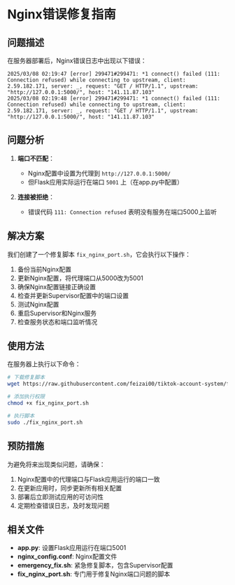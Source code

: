 # Nginx错误修复指南

## 问题描述

在服务器部署后，Nginx错误日志中出现以下错误：

```
2025/03/08 02:19:47 [error] 299471#299471: *1 connect() failed (111: Connection refused) while connecting to upstream, client: 2.59.182.171, server: _, request: "GET / HTTP/1.1", upstream: "http://127.0.0.1:5000/", host: "141.11.87.103"
2025/03/08 02:19:48 [error] 299471#299471: *1 connect() failed (111: Connection refused) while connecting to upstream, client: 2.59.182.171, server: _, request: "GET / HTTP/1.1", upstream: "http://127.0.0.1:5000/", host: "141.11.87.103"
```

## 问题分析

1. **端口不匹配**：
   - Nginx配置中设置为代理到 `http://127.0.0.1:5000/`
   - 但Flask应用实际运行在端口 `5001` 上（在app.py中配置）

2. **连接被拒绝**：
   - 错误代码 `111: Connection refused` 表明没有服务在端口5000上监听

## 解决方案

我们创建了一个修复脚本 `fix_nginx_port.sh`，它会执行以下操作：

1. 备份当前Nginx配置
2. 更新Nginx配置，将代理端口从5000改为5001
3. 确保Nginx配置链接正确设置
4. 检查并更新Supervisor配置中的端口设置
5. 测试Nginx配置
6. 重启Supervisor和Nginx服务
7. 检查服务状态和端口监听情况

## 使用方法

在服务器上执行以下命令：

```bash
# 下载修复脚本
wget https://raw.githubusercontent.com/feizai00/tiktok-account-system/fix-account-buttons/fix_nginx_port.sh

# 添加执行权限
chmod +x fix_nginx_port.sh

# 执行脚本
sudo ./fix_nginx_port.sh
```

## 预防措施

为避免将来出现类似问题，请确保：

1. Nginx配置中的代理端口与Flask应用运行的端口一致
2. 在更新应用时，同步更新所有相关配置
3. 部署后立即测试应用的可访问性
4. 定期检查错误日志，及时发现问题

## 相关文件

- **app.py**: 设置Flask应用运行在端口5001
- **nginx_config.conf**: Nginx配置文件
- **emergency_fix.sh**: 紧急修复脚本，包含Supervisor配置
- **fix_nginx_port.sh**: 专门用于修复Nginx端口问题的脚本
